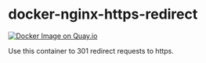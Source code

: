 docker-nginx-https-redirect
==================
[![Docker Image on Quay.io](https://quay.io/repository/hypnoce/nginx-https-redirect/status "Docker Image on Quay.io")](https://quay.io/repository/hypnoce/nginx-https-redirect)

Use this container to 301 redirect requests to https.
